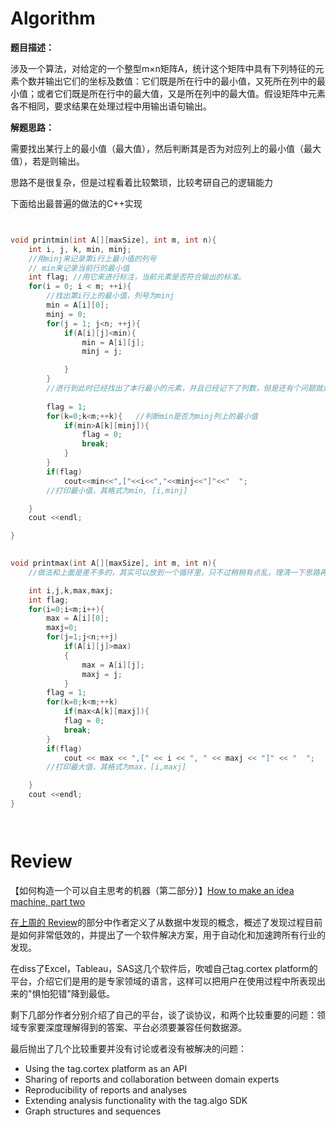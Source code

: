 # Algorithm


**题目描述：**



 涉及一个算法，对给定的一个整型m×n矩阵A，统计这个矩阵中具有下列特征的元素个数并输出它们的坐标及数值：它们既是所在行中的最小值，又死所在列中的最小值；或者它们既是所在行中的最大值，又是所在列中的最大值。假设矩阵中元素各不相同，要求结果在处理过程中用输出语句输出。
 
 
 
**解题思路：**

 需要找出某行上的最小值（最大值），然后判断其是否为对应列上的最小值（最大值），若是则输出。
 
 思路不是很复杂，但是过程看着比较繁琐，比较考研自己的逻辑能力
 
下面给出最普遍的做法的C++实现

```C++


void printmin(int A[][maxSize], int m, int n){
    int i, j, k, min, minj;
    //用minj来记录第i行上最小值的列号
    // min来记录当前行的最小值
    int flag; //用它来进行标注，当前元素是否符合输出的标准。
    for(i = 0; i < m; ++i){
        //找出第i行上的最小值，列号为minj
        min = A[i][0];
        minj = 0;
        for(j = 1; j<n; ++j){
            if(A[i][j]<min){
                min = A[i][j];
                minj = j;

            }
        }
        //进行到此时已经找出了本行最小的元素，并且已经记下了列数，但是还有个问题就是要验证一下这个元素是不是在本列也是最小，如果是，那么符合输出标准，如何不是，那么不符合，继续扫描下一行。
                
        flag = 1;
        for(k=0;k<m;++k){   //判断min是否为minj列上的最小值
            if(min>A[k][minj]){
                flag = 0;
                break;
            }
        }
        if(flag)
            cout<<min<<",["<<i<<","<<minj<<"]"<<"  ";
        //打印最小值，其格式为min, [i,minj]

    }
    cout <<endl;

}

    
void printmax(int A[][maxSize], int m, int n){
    //做法和上面是差不多的，其实可以放到一个循环里，只不过稍稍有点乱，理清一下思路再写就好啦。

    int i,j,k,max,maxj;
    int flag;
    for(i=0;i<m;i++){
        max = A[i][0];
        maxj=0;
        for(j=1;j<n;++j)
            if(A[i][j]>max)
            {
                max = A[i][j];
                maxj = j;
            }
        flag = 1;
        for(k=0;k<m;++k)
            if(max<A[k][maxj]){
            flag = 0;
            break;
        }
        if(flag)
            cout << max << ",[" << i << ", " << maxj << "]" << "  ";
        //打印最大值，其格式为max，[i,maxj]

    }
    cout <<endl;
}




```
# Review
【如何构造一个可以自主思考的机器（第二部分）】[How to make an idea machine, part two](https://towardsdatascience.com/how-to-make-an-idea-machine-part-two-24ba330508d6)




[在上周的 Review](https://github.com/angel-star/ARTS/tree/master/2018_07_22#review)的部分中作者定义了从数据中发现的概念，概述了发现过程目前是如何非常低效的，并提出了一个软件解决方案，用于自动化和加速跨所有行业的发现。


在diss了Excel，Tableau，SAS这几个软件后，吹嘘自己tag.cortex platform的平台，介绍它们是用的是专家领域的语言，这样可以把用户在使用过程中所表现出来的"惧怕犯错"降到最低。


剩下几部分作者分别介绍了自己的平台，谈了谈协议，和两个比较重要的问题：领域专家要深度理解得到的答案、平台必须要兼容任何数据源。

最后抛出了几个比较重要并没有讨论或者没有被解决的问题：

  
  - Using the tag.cortex platform as an API
  - Sharing of reports and collaboration between domain experts
  - Reproducibility of reports and analyses
  - Extending analysis functionality with the tag.algo SDK
  - Graph structures and sequences





